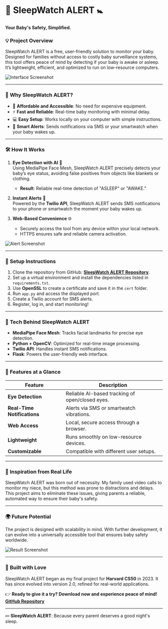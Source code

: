 # 🌙 SleepWatch ALERT 🚼  
**Your Baby's Safety, Simplified.**  

### 💡 **Project Overview**  
SleepWatch ALERT is a free, user-friendly solution to monitor your baby. Designed for families without access to costly baby surveillance systems, this tool offers peace of mind by detecting if your baby is awake or asleep. It’s lightweight, efficient, and optimized to run on low-resource computers.  

![Interface Screenshot](https://i.ibb.co/jLNTdhg/Screenshot.png)  

---

### 🌟 **Why SleepWatch ALERT?**  
- 🍼 **Affordable and Accessible**: No need for expensive equipment.  
- ⚡ **Fast and Reliable**: Real-time baby monitoring with minimal delay.  
- 💻 **Easy Setup**: Works locally on your computer with simple instructions.  
- 📳 **Smart Alerts**: Sends notifications via SMS or your smartwatch when your baby wakes up.

---

### 🛠 **How It Works**  

1. **Eye Detection with AI** 👀  
   Using MediaPipe Face Mesh, SleepWatch ALERT precisely detects your baby’s eye status, avoiding false positives from objects like blankets or clothing.  
   - **Result**: Reliable real-time detection of "ASLEEP" or "AWAKE."  

2. **Instant Alerts** 📲  
   Powered by the **Twilio API**, SleepWatch ALERT sends SMS notifications to your phone or smartwatch the moment your baby wakes up.  

3. **Web-Based Convenience** 🌐  
   - Securely access the tool from any device within your local network.  
   - HTTPS ensures safe and reliable camera activation.  

![Alert Screenshot](https://i.ibb.co/X3sSc80/Screenshot-1.png)  

---

### 🚀 **Setup Instructions**  
1. Clone the repository from GitHub: [**SleepWatch ALERT Repository**](https://github.com/Josue049/SleepWatchAlert).  
2. Set up a virtual environment and install the dependencies listed in `requirements.txt`.  
3. Use **OpenSSL** to create a certificate and save it in the `cert` folder.  
4. Run `app.py` and access the displayed port.  
5. Create a Twilio account for SMS alerts.  
6. Register, log in, and start monitoring!

---

### 🧪 **Tech Behind SleepWatch ALERT**  
- **MediaPipe Face Mesh**: Tracks facial landmarks for precise eye detection.  
- **Python + OpenCV**: Optimized for real-time image processing.  
- **Twilio API**: Handles instant SMS notifications.  
- **Flask**: Powers the user-friendly web interface.  

---

### 🎯 **Features at a Glance**  

| Feature                     | Description                                   |  
|-----------------------------|-----------------------------------------------|  
| **Eye Detection**           | Reliable AI-based tracking of open/closed eyes. |  
| **Real-Time Notifications** | Alerts via SMS or smartwatch vibrations.      |  
| **Web Access**              | Local, secure access through a browser.       |  
| **Lightweight**             | Runs smoothly on low-resource devices.        |  
| **Customizable**            | Compatible with different user setups.        |  

---

### 🍼 **Inspiration from Real Life**  
SleepWatch ALERT was born out of necessity. My family used video calls to monitor my niece, but this method was prone to distractions and delays. This project aims to eliminate these issues, giving parents a reliable, automated way to ensure their baby's safety.  

---

### 🌍 **Future Potential**  
The project is designed with scalability in mind. With further development, it can evolve into a universally accessible tool that ensures baby safety worldwide.  

![Result Screenshot](https://i.ibb.co/NVcsPm6/Screenshot-2.png)  

---

### 💪 **Built with Love**  
SleepWatch ALERT began as my final project for **Harvard CS50** in 2023. It has since evolved into version 2.0, refined for real-world applications.  

👉 **Ready to give it a try? Download now and experience peace of mind!**  
[**GitHub Repository**](https://github.com/Josue049/SleepWatchAlert)  

---  

💤 **SleepWatch ALERT**: Because every parent deserves a good night's sleep.
